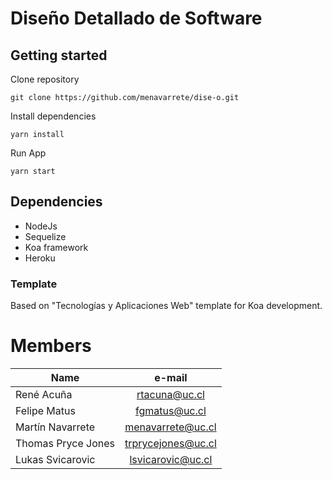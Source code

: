 Diseño Detallado de Software
======

## Getting started

Clone repository

`git clone https://github.com/menavarrete/dise-o.git`

Install dependencies

`yarn install`

Run App

`yarn start`


## Dependencies

- NodeJs
- Sequelize
- Koa framework
- Heroku

### Template

Based on "Tecnologías y Aplicaciones Web" template for Koa development.

Members 
======
| Name        | e-mail           | 
| ------------- |:-------------:| 
| René Acuña        | rtacuna@uc.cl |
| Felipe Matus      | fgmatus@uc.cl |  
| Martín Navarrete  | menavarrete@uc.cl  |
| Thomas Pryce Jones| trprycejones@uc.cl |   
| Lukas Svicarovic  | lsvicarovic@uc.cl  |  



